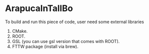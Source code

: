 # ArapucaInTallBo

To build and run this piece of code, user need some external libraries

  1. CMake.
  2. ROOT.
  2. GSL (you can use gsl version that comes with ROOT).
  3. FTTW package (install via brew).
